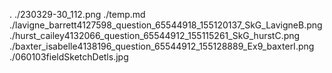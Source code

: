 .
./230329-30_112.png
./temp.md
./lavigne_barrett4127598_question_65544918_155120137_SkG_LavigneB.png
./hurst_cailey4132066_question_65544912_155115261_SkG_hurstC.png
./baxter_isabelle4138196_question_65544912_155128889_Ex9_baxterI.png
./060103fieldSketchDetls.jpg
